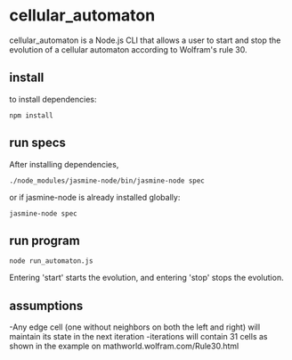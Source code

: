 cellular_automaton
==================

cellular_automaton is a Node.js CLI that allows a user to start and stop
the evolution of a cellular automaton according to Wolfram's rule 30.

install
-------
to install dependencies:

<code>npm install</code>

run specs
---------

After installing dependencies,

<code>./node_modules/jasmine-node/bin/jasmine-node spec</code>

or if jasmine-node is already installed globally:

<code>jasmine-node spec</code>

run program
-----------

<code>node run_automaton.js</code>

Entering 'start' starts the evolution, and entering 'stop' stops the evolution.

assumptions
-----------

-Any edge cell (one without neighbors on both the left and right) will maintain its state in the next iteration
-iterations will contain 31 cells as shown in the example on mathworld.wolfram.com/Rule30.html